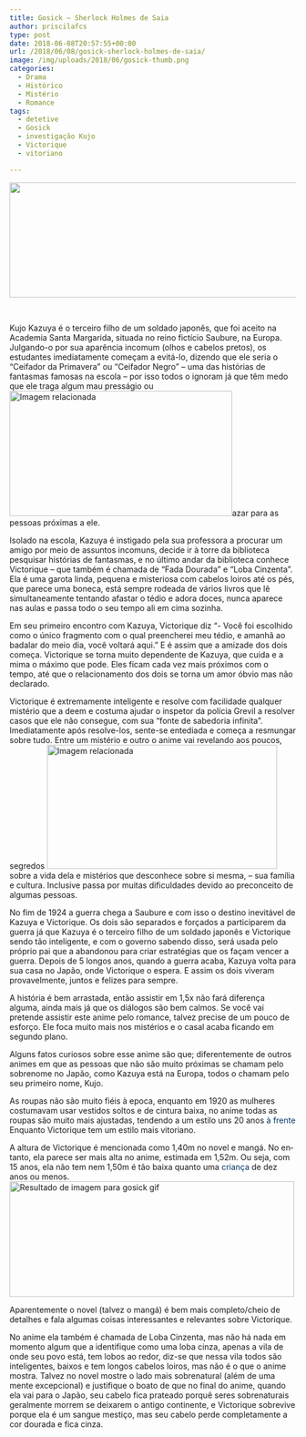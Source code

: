 ```yaml
---
title: Gosick – Sherlock Holmes de Saia
author: priscilafcs
type: post
date: 2018-06-08T20:57:55+00:00
url: /2018/06/08/gosick-sherlock-holmes-de-saia/
image: /img/uploads/2018/06/gosick-thumb.png
categories:
  - Drama
  - Histórico
  - Mistério
  - Romance
tags:
  - detetive
  - Gosick
  - investigação Kujo
  - Victorique
  - vitoriano

---
```

<img class="size-full wp-image-506 aligncenter" src="/img/uploads/2018/06/gosick-banner.png" alt="" width="700" height="202" srcset="/img/uploads/2018/06/gosick-banner.png 700w, /img/uploads/2018/06/gosick-banner-300x87.png 300w" sizes="(max-width: 700px) 100vw, 700px" />

&nbsp;

Kujo Kazuya é o terceiro filho de um soldado japonês, que foi aceito na Academia Santa Margarida, situada no reino fictício Saubure, na Europa. Julgando-o por sua aparência incomum (olhos e cabelos pretos), os estudantes imediatamente começam a evitá-lo, dizendo que ele seria o &#8220;Ceifador da Primavera&#8221; ou &#8220;Ceifador Negro&#8221; – uma das histórias de fantasmas famosas na escola – por isso todos o ignoram já que têm medo que ele traga algum mau presságio ou <img class="irc_mi alignright" src="https://pa1.narvii.com/6808/f2e508e364694253844cf8a0a2a461c99b3d945b_hq.gif" alt="Imagem relacionada" width="391" height="220" />azar para as pessoas próximas a ele.

Isolado na escola, Kazuya é instigado pela sua professora a procurar um amigo por meio de assuntos incomuns, decide ir à torre da biblioteca pesquisar histórias de fantasmas, e no último andar da biblioteca conhece Victorique – que também é chamada de “Fada Dourada” e “Loba Cinzenta”. Ela é uma garota linda, pequena e misteriosa com cabelos loiros até os pés, que parece uma boneca, está sempre rodeada de vários livros que lê simultaneamente tentando afastar o tédio e adora doces, nunca aparece nas aulas e passa todo o seu tempo ali em cima sozinha.

Em seu primeiro encontro com Kazuya, Victorique diz “- Você foi escolhido como o único fragmento com o qual preencherei meu tédio, e amanhã ao badalar do meio dia, você voltará aqui.” E é assim que a amizade dos dois começa. Victorique se torna muito dependente de Kazuya, que cuida e a mima o máximo que pode. Eles ficam cada vez mais próximos com o tempo, até que o relacionamento dos dois se torna um amor óbvio mas não declarado.
  
Victorique é extremamente inteligente e resolve com facilidade qualquer mistério que a deem e costuma ajudar o inspetor da polícia Grevil a resolver casos que ele não consegue, com sua “fonte de sabedoria infinita”. Imediatamente após resolve-los, sente-se entediada e começa a resmungar sobre tudo. Entre um mistério e outro o anime vai revelando aos poucos, segredos <img class="irc_mi alignleft" src="https://78.media.tumblr.com/e892fa7f89f32163f2e920be7356d1e2/tumblr_ndaidynY0C1sjaaeco1_500.gif" alt="Imagem relacionada" width="404" height="218" />sobre a vida dela e mistérios que desconhece sobre si mesma, – sua família e cultura. Inclusive passa por muitas dificuldades devido ao preconceito de algumas pessoas.

No fim de 1924 a guerra chega a Saubure e com isso o destino inevitável de Kazuya e Victorique. Os dois são separados e forçados a participarem da guerra já que Kazuya é o terceiro filho de um soldado japonês e Victorique sendo tão inteligente, e com o governo sabendo disso, será usada pelo próprio pai que a abandonou para criar estratégias que os façam vencer a guerra. Depois de 5 longos anos, quando a guerra acaba, Kazuya volta para sua casa no Japão, onde Victorique o espera. E assim os dois viveram provavelmente, juntos e felizes para sempre.

A história é bem arrastada, então assistir em 1,5x não fará diferença alguma, ainda mais já que os diálogos são bem calmos. Se você vai pretende assistir este anime pelo romance, talvez precise de um pouco de esforço. Ele foca muito mais nos mistérios e o casal acaba ficando em segundo plano.

Alguns fatos curiosos sobre esse anime são que; diferentemente de outros animes em que as pessoas que não são muito próximas se chamam pelo sobrenome no Japão, como Kazuya está na Europa, todos o chamam pelo seu primeiro nome, Kujo.

As roupas não são muito fiéis à epoca, enquanto em 1920 as mulheres costumavam usar vestidos soltos e de cintura baixa, no anime todas as roupas são muito mais ajustadas, tendendo a um estilo uns 20 anos <span class="tooltips " style="" title="não é como se eu fosse especialista em moda haha"><span style="color: #003366;">à </span><span style="color: #003366;">frente</span></span> Enquanto Victorique tem um estilo mais vitoriano.

<span id="result_box" class="" lang="pt"><span title="Victorique's height is mentioned to be 140cm (about 4'6) in the novel (and manga).">A altura de Victorique é mencionada como 1,40m no novel e mangá. </span><span title="However, she seems to be taller in the anime, estimated to be 152.4 cm (about 5' 0&quot;) and 155cm (5'1&quot;) with heels.">No entanto, ela parece ser mais alta no anime, estimada em 1,52m. Ou seja, com 15 anos, ela não tem nem 1,50m é tão baixa quanto uma <span class="tooltips " style="" title="Não é como se eu saísse medindo crianças, essa é apenas uma estimativa revendo minhas memórias e comparações"><span style="color: #003366;">criança</span></span> de dez anos ou menos. <img class="irc_mi alignright" src="https://i.pinimg.com/originals/e5/ef/2e/e5ef2ef1d5c287a60d8e16c6fccec718.gif" alt="Resultado de imagem para gosick gif" width="500" height="203" /></span></span>

Aparentemente o novel (talvez o mangá) é bem mais completo/cheio de detalhes e fala algumas coisas interessantes e relevantes sobre Victorique.

No anime ela também é chamada de Loba Cinzenta, mas não há nada em momento algum que a identifique como uma loba cinza, apenas a vila de onde seu povo está, tem lobos ao redor, diz-se que nessa vila todos são inteligentes, baixos e tem longos cabelos loiros, mas não é o que o anime mostra. Talvez no novel mostre o lado mais sobrenatural (além de uma mente excepcional) e justifique o boato de que n<span id="result_box" class="" lang="pt"><span title="At the end of the anime, her hair turn silver.">o final do anime, quando ela vai para o Japão, seu cabelo fica prateado porquê s</span><span title="Supernatural beings usually die if they leave the old continent, Victorique however survives because she's a mixed blood.">eres sobrenaturais geralmente morrem se deixarem o antigo continente, e Victorique sobrevive porque ela é um sangue mestiço, mas seu cabelo </span><span title="Still, her hair completely lose the golden color. ">perde completamente a cor dourada e fica cinza.</span></span>

&nbsp;